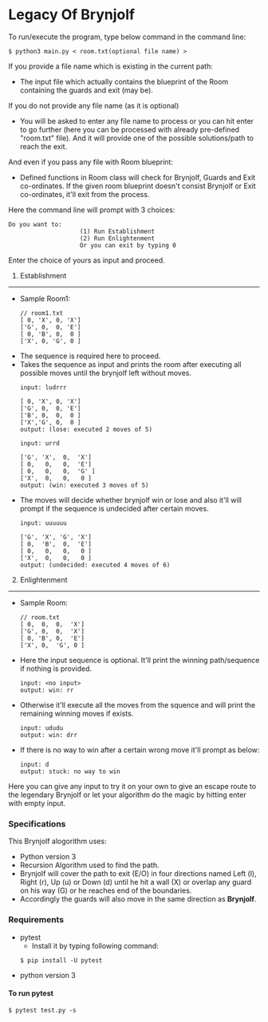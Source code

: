 # Legacy Of Brynjolf


To run/execute the program, type below command in the command line:
```
$ python3 main.py < room.txt(optional file name) >
```
If you provide a file name which is existing in the current path:
- The input file which actually contains the blueprint of the Room containing the guards and exit (may be).

If you do not provide any file name (as it is optional)
- You will be asked to enter any file name to process or you can hit enter to go further (here you can be processed with already pre-defined "room.txt" file). And it will provide one of the possible solutions/path to reach the exit.

And even if you pass any file with Room blueprint:
- Defined functions in Room class will check for Brynjolf, Guards and Exit co-ordinates. If the given room blueprint doesn't consist Brynjolf or Exit co-ordinates, it'll exit from the process.

Here the command line will prompt with 3 choices:

```
Do you want to:
                    (1) Run Establishment
                    (2) Run Enlightenment
                    Or you can exit by typing 0

```

Enter the choice of yours as input and proceed.

1. Establishment
----------------
 - Sample Room1:
    ```
    // room1.txt
    [ 0, 'X', 0, 'X']
    ['G', 0,  0, 'E']
    [ 0, 'B', 0,  0 ]
    ['X', 0, 'G', 0 ]
    ```
 - The sequence is required here to proceed.
 - Takes the sequence as input and prints the room after executing all possible moves until the brynjolf left without moves.
    ```
    input: ludrrr

    [ 0, 'X', 0, 'X']
    ['G', 0,  0, 'E']
    ['B', 0,  0,  0 ]
    ['X','G', 0,  0 ]
    output: (lose: executed 2 moves of 5)

    input: urrd

    ['G', 'X',  0,  'X']
    [ 0,   0,   0,  'E']
    [ 0,   0,   0,  'G' ]
    ['X',  0,   0,   0 ]
    output: (win: executed 3 moves of 5)
    ```
 - The moves will decide whether brynjolf win or lose and also it'll will prompt if the sequence is undecided after certain moves.
    ```
    input: uuuuuu

    ['G', 'X', 'G', 'X']
    [ 0,  'B',  0,  'E']
    [ 0,   0,   0,   0 ]
    ['X',  0,   0,   0 ]
    output: (undecided: executed 4 moves of 6)
    ```

2. Enlightenment
----------------
 - Sample Room:
    ```
    // room.txt
    [ 0,  0,  0,  'X']
    ['G', 0,  0,  'X']
    [ 0, 'B', 0,  'E']
    ['X', 0,  'G', 0 ]
    ```
 - Here the input sequence is optional. It'll print the winning path/sequence if nothing is provided.
    ```
    input: <no input>
    output: win: rr
    ```
 - Otherwise it'll execute all the moves from the squence and will print the remaining winning moves if exists.
    ```
    input: ududu
    output: win: drr
    ```
 - If there is no way to win after a certain wrong move it'll prompt as below:
    ```
    input: d
    output: stuck: no way to win
    ```


Here you can give any input to try it on your own to give an escape route to the legendary Brynjolf or let your algorithm do the magic by hitting enter with empty input.


### Specifications
This Brynjolf alogorithm uses:
- Python version 3
- Recursion Algorithm used to find the path.
- Brynjolf will cover the path to exit (E/O) in four directions named Left (l), Right (r), Up (u) or Down (d) until he hit a wall (X) or overlap any guard on his way (G) or he reaches end of the boundaries.
- Accordingly the guards will also move in the same direction as **Brynjolf**.

### Requirements
 * pytest
    - Install it by typing following command:
    ```
    $ pip install -U pytest
    ```
 * python version 3

#### To run pytest
    $ pytest test.py -s
